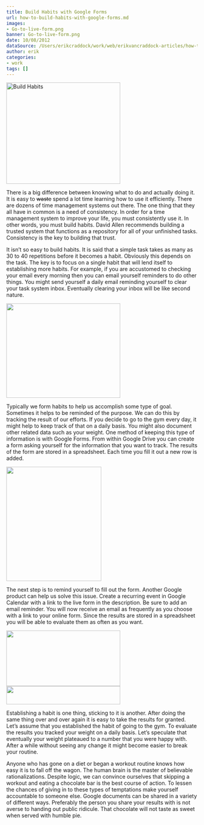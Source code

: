 ```yaml
---
title: Build Habits with Google Forms
url: how-to-build-habits-with-google-forms.md
images:
- Go-to-live-form.png
banner: Go-to-live-form.png
date: 10/08/2012
dataSource: /Users/erikcraddock/work/web/erikvancraddock-articles/how-to-build-habits-with-google-forms/how-to-build-habits-with-google-forms.md
author: erik
categories:
- work
tags: []
---
```

<img class="alignnone size-medium wp-image-578" title="Create Form" src="/images/Create-Form.png" alt="Build Habits" width="300" height="266" />

There is a big difference between knowing what to do and actually doing it. It is easy to <span style="text-decoration: line-through;">waste</span> spend a lot time learning how to use it efficiently. There are dozens of time management systems out there. The one thing that they all have in common is a need of consistency. In order for a time management system to improve your life, you must consistently use it. In other words, you must build habits. David Allen recommends building a trusted system that functions as a repository for all of your unfinished tasks. Consistency is the key to building that trust.

It isn’t so easy to build habits. It is said that a simple task takes as many as 30 to 40 repetitions before it becomes a habit. Obviously this depends on the task. The key is to focus on a single habit that will lend itself to establishing more habits. For example, if you are accustomed to checking your email every morning then you can email yourself reminders to do other things. You might send yourself a daily email reminding yourself to clear your task system inbox. Eventually clearing your inbox will be like second nature.

<img class="alignnone size-medium wp-image-576" title="Morning Checklist" src="/images/Morning-Checklist.png" alt="" width="300" height="248" />

Typically we form habits to help us accomplish some type of goal. Sometimes it helps to be reminded of the purpose. We can do this by tracking the result of our efforts. If you decide to go to the gym every day, it might help to keep track of that on a daily basis. You might also document other related data such as your weight. One method of keeping this type of information is with Google Forms. From within Google Drive you can create a form asking yourself for the information that you want to track. The results of the form are stored in a spreadsheet. Each time you fill it out a new row is added.

<img class="alignnone size-medium wp-image-574" title="Create Recuring Task" src="/images/Create-Recuring-Task.png" alt="" width="250" height="300" />

The next step is to remind yourself to fill out the form. Another Google product can help us solve this issue. Create a recurring event in Google Calendar with a link to the live form in the description. Be sure to add an email reminder. You will now receive an email as frequently as you choose with a link to your online form. Since the results are stored in a spreadsheet you will be able to evaluate them as often as you want.

<img class="alignnone size-medium wp-image-575" title="Go to live form" src="/images/Go-to-live-form.png" alt="" width="300" height="146" />

<img class="alignnone size-medium wp-image-577" title="Reminder Email" src="/images/Reminder-Email.png" alt="" width="300" height="48" />

Establishing a habit is one thing, sticking to it is another. After doing the same thing over and over again it is easy to take the results for granted. Let’s assume that you established the habit of going to the gym. To evaluate the results you tracked your weight on a daily basis. Let’s speculate that eventually your weight plateaued to a number that you were happy with. After a while without seeing any change it might become easier to break your routine.

Anyone who has gone on a diet or began a workout routine knows how easy it is to fall off the wagon. The human brain is the master of believable rationalizations. Despite logic, we can convince ourselves that skipping a workout and eating a chocolate bar is the best course of action. To lessen the chances of giving in to these types of temptations make yourself accountable to someone else. Google documents can be shared in a variety of different ways. Preferably the person you share your results with is not averse to handing out public ridicule. That chocolate will not taste as sweet when served with humble pie.
